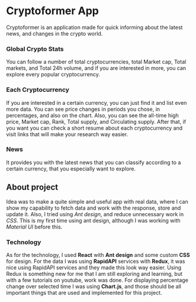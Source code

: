 # Cryptoformer App

Cryptoformer is an application made for quick informing about the latest news, and changes in the crypto world.

### Global Crypto Stats

You can follow a number of total cryptocurrencies, total Market cap, Total markets, and Total 24h volume, and if you are interested in more, you can explore every popular cryptocurrency.

### Each Cryptocurrency

If you are interested in a certain currency, you can just find it and list even more data. You can see price changes in periods you chose, in percentages, and also on the chart. Also, you can see the all-time high price, Market cap, Rank, Total supply, and Circulating supply. After that, if you want you can check a short resume about each cryptocurrency and visit links that will make your research way easier.

### News

It provides you with the latest news that you can classify according to a certain currency, that you especially want to explore.

## About project

Idea was to make a quite simple and useful app with real data, where I can show my capability to fetch data and work with the response, store and update it. Also, I tried using _Ant design_, and reduce unnecessary work in _CSS_. This is my first time using ant design, although I was working with _Material UI_ before this.

### Technology

As for the technology, I used **React** with **Ant design** and some custom **CSS** for design. For the data I was using **RapidAPI** services with **Redux**, it was nice using RapidAPI services and they made this look way easier. Using Redux is something new for me that I am still exploring and learning, but with a few tutorials on youtube, work was done. For displaying percentage change over selected time I was using **Chart.js**, and those should be all important things that are used and implemented for this project.
